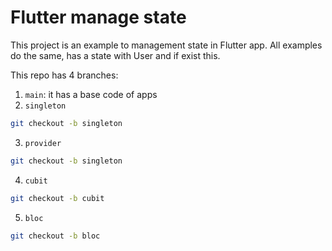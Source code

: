 # Flutter manage state

This project is an example to management state in Flutter app. All examples do the same, has a state with User and if exist this.

This repo has 4 branches:

1. `main`: it has a base code of apps
2. `singleton`

```bash
git checkout -b singleton
```

3. `provider`

```bash
git checkout -b singleton
```

4. `cubit`

```bash
git checkout -b cubit
```

5. `bloc`

```bash
git checkout -b bloc
```
